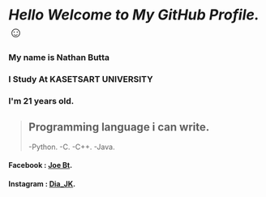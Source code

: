 # *Hello Welcome to My GitHub Profile.* :relaxed: 
### My name is Nathan Butta 
### I Study At KASETSART UNIVERSITY  
### I'm 21 years old. 

> ## Programming language i can write.
> -Python.
> -C.
> -C++.
> -Java.

#### Facebook : [Joe Bt](https://web.facebook.com/Joekuay/).
#### Instagram : [Dia_JK](https://www.instagram.com/dia_jk/?hl=en).


<!--
**DIIAUS/DIIAUS** is a ✨ _special_ ✨ repository because its `README.md` (this file) appears on your GitHub profile.

Here are some ideas to get you started:

- 🔭 I’m currently working on ...
- 🌱 I’m currently learning ...
- 👯 I’m looking to collaborate on ...
- 🤔 I’m looking for help with ...
- 💬 Ask me about ...
- 📫 How to reach me: ...
- 😄 Pronouns: ...
- ⚡ Fun fact: ...
-->
